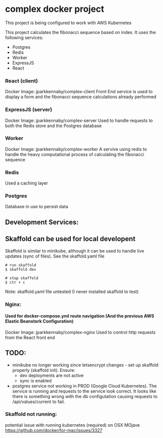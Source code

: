 # complex docker project

This project is being configured to work with AWS Kubernetes

This project calculates the fibonacci sequence based on index. It uses the following services:
- Postgres
- Redis
- Worker
- ExpressJS
- React

### React (client)
Docker Image: jparkkennaby/complex-client
Front End service is used to display a form and the fibonacci sequence calculations already performed

### ExpressJS (server)
Docker Image: jparkkennaby/complex-server
Used to handle requests to both the Redis store and the Postgres database

### Worker
Docker Image: jparkkennaby/complex-worker
A servive using redis to handle the heavy computational process of calculating the fibonacci sequence

### Redis
Used a caching layer

### Postgres
Database in use to persist data



## Development Services:

## Skaffold can be used for local developent
Skaffold is similar to minikube, although it can be used to handle live updates (sync of files). See the skaffold.yaml file

```
# run skaffold
$ skaffold dev

# stop skaffold
$ ctr + c
```

Note: skaffold.yaml file untested (I never installed skaffold to test)

### Nginx:
#### Used for docker-compose.yml route navigation (And the previous AWS Elastic Beanstork Configuration)
Docker Image: jparkkennaby/complex-nginx
Used to control http requests from the React front end


## TODO:
- minikube no longer working since letsencrypt changes - set up skaffold properly (skaffold init). Ensure:
    - dev deployments are not active
    - sync is enabled
- postgres service not working in PROD (Google Cloud Kubernetes). The service is running and requests to the service look correct. It looks like there is something wrong with the db configutation causing requests to /api/values/current to fail.


### Skaffold not running:
potential issue with running kubernetes (required) on OSX MOjave
https://github.com/docker/for-mac/issues/3327